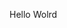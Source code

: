 Hello Wolrd
































































































































































































































































































































































































































































































































































































































































































































































































































































































































































































































































































































































































































































































































































































































































































































































































































































































































































































































































































































































































































































































































































































































































































































































































































































































































































































































































































































































































































































































































































































































































































































































































































































































































































































































































































































































































































































































































































































































































































































